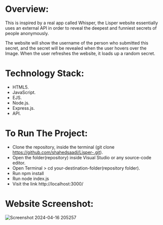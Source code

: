 # Overview:

This is inspired by a real app called Whisper, the Lisper website essentially uses an external API in order to reveal the deepest and funniest secrets of people anonymously.

The website will show the username of the person who submitted this secret, and the secret will be revealed when the user hovers over the Image.
When the user refreshes the website, it loads up a random secret.

# Technology Stack:
- HTML5.
- JavaScript.
- EJS.
- Node.js.
- Express.js.
- API.

# To Run The Project:
- Clone the repository, inside the terminal (git clone https://github.com/shahedsaadi/Lisper-.git).
- Open the folder(repository) inside Visual Studio or any source-code editor.
- Open Terminal > cd your-destination-folder(repository folder).
- Run npm install
- Run node index.js
- Visit the link http://localhost:3000/

# Website Screenshot:

![Screenshot 2024-04-16 205257](https://github.com/shahedsaadi/Lisper-/assets/108287237/3a6685d4-e3d5-4cc3-86e0-d9ea0bd7ab27)
